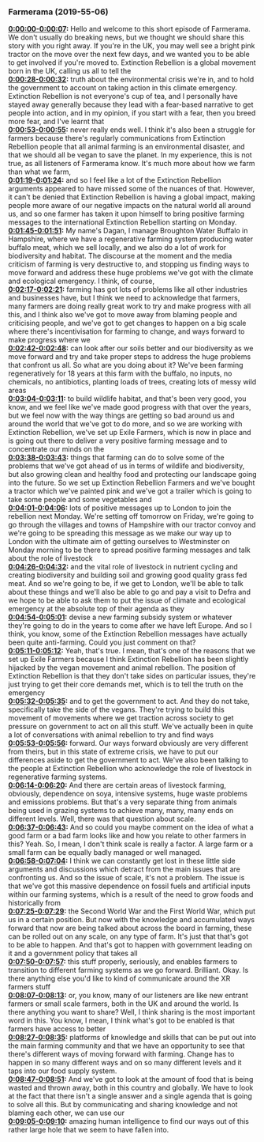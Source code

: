 ### Farmerama  (2019-55-06)
**[0:00:00-0:00:07](https://soundcloud.com/farmerama-radio/shorts-xr-farmers#t=0:00:00):**  Hello and welcome to this short episode of Farmerama. We don't usually do breaking news,  but we thought we should share this story with you right away. If you're in the UK,  you may well see a bright pink tractor on the move over the next few days, and we wanted  you to be able to get involved if you're moved to.  Extinction Rebellion is a global movement born in the UK, calling us all to tell the  
**[0:00:28-0:00:32](https://soundcloud.com/farmerama-radio/shorts-xr-farmers#t=0:00:28):**  truth about the environmental crisis we're in, and to hold the government to account  on taking action in this climate emergency.  Extinction Rebellion is not everyone's cup of tea, and I personally have stayed away  generally because they lead with a fear-based narrative to get people into action, and in  my opinion, if you start with a fear, then you breed more fear, and I've learnt that  
**[0:00:53-0:00:55](https://soundcloud.com/farmerama-radio/shorts-xr-farmers#t=0:00:53):**  never really ends well.  I think it's also been a struggle for farmers because there's regularly communications  from Extinction Rebellion people that all animal farming is an environmental disaster,  and that we should all be vegan to save the planet. In my experience, this is not true,  as all listeners of Farmerama know. It's much more about how we farm than what we farm,  
**[0:01:19-0:01:24](https://soundcloud.com/farmerama-radio/shorts-xr-farmers#t=0:01:19):**  and so I feel like a lot of the Extinction Rebellion arguments appeared to have missed  some of the nuances of that. However, it can't be denied that Extinction Rebellion is having  a global impact, making people more aware of our negative impacts on the natural world  all around us, and so one farmer has taken it upon himself to bring positive farming  messages to the international Extinction Rebellion starting on Monday.  
**[0:01:45-0:01:51](https://soundcloud.com/farmerama-radio/shorts-xr-farmers#t=0:01:45):**  My name's Dagan, I manage Broughton Water Buffalo in Hampshire, where we have a regenerative  farming system producing water buffalo meat, which we sell locally, and we also do a lot  of work for biodiversity and habitat. The discourse at the moment and the media criticism  of farming is very destructive to, and stopping us finding ways to move forward and address  these huge problems we've got with the climate and ecological emergency. I think, of course,  
**[0:02:17-0:02:21](https://soundcloud.com/farmerama-radio/shorts-xr-farmers#t=0:02:17):**  farming has got lots of problems like all other industries and businesses have, but  I think we need to acknowledge that farmers, many farmers are doing really great work to  try and make progress with all this, and I think also we've got to move away from blaming  people and criticising people, and we've got to get changes to happen on a big scale where  there's incentivisation for farming to change, and ways forward to make progress where we  
**[0:02:42-0:02:48](https://soundcloud.com/farmerama-radio/shorts-xr-farmers#t=0:02:42):**  can look after our soils better and our biodiversity as we move forward and try and take proper  steps to address the huge problems that confront us all.  So what are you doing about it?  We've been farming regeneratively for 18 years at this farm with the buffalo, no inputs,  no chemicals, no antibiotics, planting loads of trees, creating lots of messy wild areas  
**[0:03:04-0:03:11](https://soundcloud.com/farmerama-radio/shorts-xr-farmers#t=0:03:04):**  to build wildlife habitat, and that's been very good, you know, and we feel like we've  made good progress with that over the years, but we feel now with the way things are getting  so bad around us and around the world that we've got to do more, and so we are working  with Extinction Rebellion, we've set up Exile Farmers, which is now in place and is going  out there to deliver a very positive farming message and to concentrate our minds on the  
**[0:03:38-0:03:43](https://soundcloud.com/farmerama-radio/shorts-xr-farmers#t=0:03:38):**  things that farming can do to solve some of the problems that we've got ahead of us in  terms of wildlife and biodiversity, but also growing clean and healthy food and protecting  our landscape going into the future.  So we set up Extinction Rebellion Farmers and we've bought a tractor which we've painted  pink and we've got a trailer which is going to take some people and some vegetables and  
**[0:04:01-0:04:06](https://soundcloud.com/farmerama-radio/shorts-xr-farmers#t=0:04:01):**  lots of positive messages up to London to join the rebellion next Monday.  We're setting off tomorrow on Friday, we're going to go through the villages and towns  of Hampshire with our tractor convoy and we're going to be spreading this message as we make  our way up to London with the ultimate aim of getting ourselves to Westminster on Monday  morning to be there to spread positive farming messages and talk about the role of livestock  
**[0:04:26-0:04:32](https://soundcloud.com/farmerama-radio/shorts-xr-farmers#t=0:04:26):**  and the vital role of livestock in nutrient cycling and creating biodiversity and building  soil and growing good quality grass fed meat.  And so we're going to be, if we get to London, we'll be able to talk about these things and  we'll also be able to go and pay a visit to Defra and we hope to be able to ask them to  put the issue of climate and ecological emergency at the absolute top of their agenda as they  
**[0:04:54-0:05:01](https://soundcloud.com/farmerama-radio/shorts-xr-farmers#t=0:04:54):**  devise a new farming subsidy system or whatever they're going to do in the years to come after  we have left Europe.  And so I think, you know, some of the Extinction Rebellion messages have actually been quite  anti-farming.  Could you just comment on that?  
**[0:05:11-0:05:12](https://soundcloud.com/farmerama-radio/shorts-xr-farmers#t=0:05:11):**  Yeah, that's true.  I mean, that's one of the reasons that we set up Exile Farmers because I think Extinction  Rebellion has been slightly hijacked by the vegan movement and animal rebellion.  The position of Extinction Rebellion is that they don't take sides on particular issues,  they're just trying to get their core demands met, which is to tell the truth on the emergency  
**[0:05:32-0:05:35](https://soundcloud.com/farmerama-radio/shorts-xr-farmers#t=0:05:32):**  and to get the government to act.  And they do not take, specifically take the side of the vegans.  They're trying to build this movement of movements where we get traction across society to get  pressure on government to act on all this stuff.  We've actually been in quite a lot of conversations with animal rebellion to try and find ways  
**[0:05:53-0:05:56](https://soundcloud.com/farmerama-radio/shorts-xr-farmers#t=0:05:53):**  forward.  Our ways forward obviously are very different from theirs, but in this state of extreme  crisis, we have to put our differences aside to get the government to act.  We've also been talking to the people at Extinction Rebellion who acknowledge the role of livestock  in regenerative farming systems.  
**[0:06:14-0:06:20](https://soundcloud.com/farmerama-radio/shorts-xr-farmers#t=0:06:14):**  And there are certain areas of livestock farming, obviously, dependence on soya, intensive systems,  huge waste problems and emissions problems.  But that's a very separate thing from animals being used in grazing systems to achieve many,  many, many ends on different levels.  Well, there was that question about scale.  
**[0:06:37-0:06:43](https://soundcloud.com/farmerama-radio/shorts-xr-farmers#t=0:06:37):**  And so could you maybe comment on the idea of what a good farm or a bad farm looks like  and how you relate to other farmers in this?  Yeah.  So, I mean, I don't think scale is really a factor.  A large farm or a small farm can be equally badly managed or well managed.  
**[0:06:58-0:07:04](https://soundcloud.com/farmerama-radio/shorts-xr-farmers#t=0:06:58):**  I think we can constantly get lost in these little side arguments and discussions which  detract from the main issues that are confronting us.  And so the issue of scale, it's not a problem.  The issue is that we've got this massive dependence on fossil fuels and artificial inputs within  our farming systems, which is a result of the need to grow foods and historically from  
**[0:07:25-0:07:29](https://soundcloud.com/farmerama-radio/shorts-xr-farmers#t=0:07:25):**  the Second World War and the First World War, which put us in a certain position.  But now with the knowledge and accumulated ways forward that now are being talked about  across the board in farming, these can be rolled out on any scale, on any type of farm.  It's just that that's got to be able to happen.  And that's got to happen with government leading on it and a government policy that takes all  
**[0:07:50-0:07:57](https://soundcloud.com/farmerama-radio/shorts-xr-farmers#t=0:07:50):**  this stuff properly, seriously, and enables farmers to transition to different farming  systems as we go forward.  Brilliant.  Okay.  Is there anything else you'd like to kind of communicate around the XR farmers stuff  
**[0:08:07-0:08:13](https://soundcloud.com/farmerama-radio/shorts-xr-farmers#t=0:08:07):**  or, you know, many of our listeners are like new entrant farmers or small scale farmers,  both in the UK and around the world.  Is there anything you want to share?  Well, I think sharing is the most important word in this.  You know, I mean, I think what's got to be enabled is that farmers have access to better  
**[0:08:27-0:08:35](https://soundcloud.com/farmerama-radio/shorts-xr-farmers#t=0:08:27):**  platforms of knowledge and skills that can be put out into the main farming community  and that we have an opportunity to see that there's different ways of moving forward with  farming.  Change has to happen in so many different ways and on so many different levels and it  taps into our food supply system.  
**[0:08:47-0:08:51](https://soundcloud.com/farmerama-radio/shorts-xr-farmers#t=0:08:47):**  And we've got to look at the amount of food that is being wasted and thrown away, both  in this country and globally.  We have to look at the fact that there isn't a single answer and a single agenda that is  going to solve all this.  But by communicating and sharing knowledge and not blaming each other, we can use our  
**[0:09:05-0:09:10](https://soundcloud.com/farmerama-radio/shorts-xr-farmers#t=0:09:05):**  amazing human intelligence to find our ways out of this rather large hole that we seem  to have fallen into.  